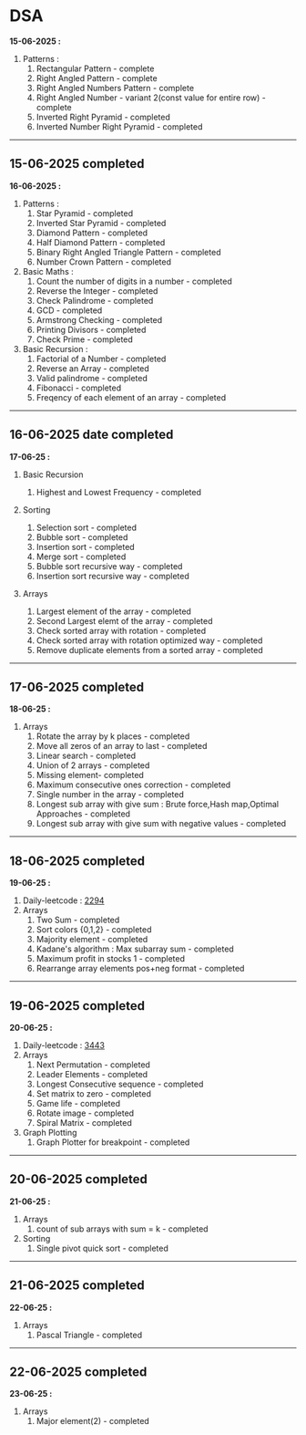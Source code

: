 # DSA

**15-06-2025 :**
1. Patterns : 
    1. Rectangular Pattern - complete
    2. Right Angled Pattern - complete
    3. Right Angled Numbers Pattern - complete
    4. Right Angled Number - variant 2(const value for entire row) - complete
    5. Inverted Right Pyramid - completed
    6. Inverted Number Right Pyramid - completed
---
**15-06-2025** completed
---

**16-06-2025 :**
1. Patterns :
    1. Star Pyramid - completed
    2. Inverted Star Pyramid - completed
    3. Diamond Pattern - completed
    4. Half Diamond Pattern - completed
    5. Binary Right Angled Triangle Pattern - completed
    6. Number Crown Pattern - completed
2. Basic Maths : 
    1. Count the number of digits in a number - completed
    2. Reverse the Integer - completed
    3. Check Palindrome - completed
    4. GCD - completed
    5. Armstrong Checking - completed
    6. Printing Divisors - completed
    7. Check Prime - completed
3. Basic Recursion :
    1. Factorial of a Number - completed
    2. Reverse an Array - completed
    3. Valid palindrome - completed
    4. Fibonacci - completed
    5. Freqency of each element of an array - completed
---
**16-06-2025 date completed**
---

**17-06-25 :**
1. Basic Recursion
    1. Highest and Lowest Frequency - completed

2. Sorting 
    1. Selection sort - completed
    2. Bubble sort - completed
    3. Insertion sort - completed
    4. Merge sort - completed
    5. Bubble sort recursive way - completed
    6. Insertion sort recursive way - completed

3. Arrays
    1. Largest element of the array - completed
    2. Second Largest elemt of the array - completed
    3. Check sorted array with rotation - completed
    4. Check sorted array with rotation optimized way - completed
    5. Remove duplicate elements from a sorted array - completed
---
**17-06-2025** completed
---

**18-06-25 :**
1. Arrays
    1. Rotate the array by k places - completed
    2. Move all zeros of an array to last - completed
    3. Linear search - completed
    4. Union of 2 arrays - completed
    5. Missing element- completed
    6. Maximum consecutive ones correction - completed
    7. Single number in the array - completed
    8. Longest sub array with give sum : Brute force,Hash map,Optimal Approaches - completed
    9. Longest sub array with give sum with negative values - completed
---
**18-06-2025** completed
---

**19-06-25 :**
1. Daily-leetcode : [2294](https://leetcode.com/problems/partition-array-such-that-maximum-difference-is-k/description/?envType=daily-question&envId=2025-06-19)
2. Arrays
    1. Two Sum - completed
    2. Sort colors {0,1,2} - completed
    3. Majority element - completed
    4. Kadane's algorithm : Max subarray sum - completed
    5. Maximum profit in stocks 1 - completed
    6. Rearrange array elements pos+neg format - completed
---
**19-06-2025** completed
---

**20-06-25 :**
1. Daily-leetcode : [3443](https://leetcode.com/problems/maximum-manhattan-distance-after-k-changes/description/?envType=daily-question&envId=2025-06-20)
1. Arrays
    1. Next Permutation - completed
    2. Leader Elements - completed
    3. Longest Consecutive sequence - completed
    4. Set matrix to zero - completed
    5. Game life - completed
    6. Rotate image - completed
    7. Spiral Matrix - completed
2. Graph Plotting
    1. Graph Plotter for breakpoint - completed
---
**20-06-2025** completed
---

**21-06-25 :**
1. Arrays 
    1. count of sub arrays with sum = k - completed
2. Sorting 
    1. Single pivot quick sort - completed
---
**21-06-2025** completed
---

**22-06-25 :**
1. Arrays 
    1. Pascal Triangle - completed
---
**22-06-2025** completed
---

**23-06-25 :**
1. Arrays
    1. Major element(2) - completed 